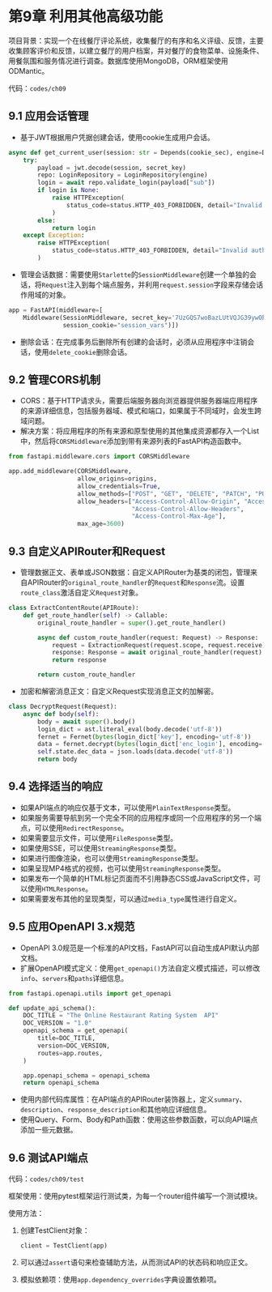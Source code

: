 # 第9章 利用其他高级功能

项目背景：实现一个在线餐厅评论系统，收集餐厅的有序和名义评级、反馈，主要收集顾客评价和反馈，以建立餐厅的用户档案，并对餐厅的食物菜单、设施条件、用餐氛围和服务情况进行调查。数据库使用MongoDB，ORM框架使用ODMantic。

代码：`codes/ch09`

## 9.1 应用会话管理

- 基于JWT根据用户凭据创建会话，使用cookie生成用户会话。

```python
async def get_current_user(session: str = Depends(cookie_sec), engine=Depends(create_db_engine)):
    try:
        payload = jwt.decode(session, secret_key)
        repo: LoginRepository = LoginRepository(engine)
        login = await repo.validate_login(payload["sub"])
        if login is None:
            raise HTTPException(
                status_code=status.HTTP_403_FORBIDDEN, detail="Invalid authentication"
            )
        else:
            return login
    except Exception:
        raise HTTPException(
            status_code=status.HTTP_403_FORBIDDEN, detail="Invalid authentication"
        )
```

- 管理会话数据：需要使用`Starlette`的`SessionMiddleware`创建一个单独的会话，将`Request`注入到每个端点服务，并利用`request.session`字段来存储会话作用域的对象。

```python
app = FastAPI(middleware=[
    Middleware(SessionMiddleware, secret_key='7UzGQS7woBazLUtVQJG39ywOP7J7lkPkB0UmDhMgBR8=',
               session_cookie="session_vars")])
```

- 删除会话：在完成事务后删除所有创建的会话时，必须从应用程序中注销会话，使用`delete_cookie`删除会话。

## 9.2 管理CORS机制

- CORS：基于HTTP请求头，需要后端服务器向浏览器提供服务器端应用程序的来源详细信息，包括服务器域、模式和端口，如果属于不同域时，会发生跨域问题。
- 解决方案：将应用程序的所有来源和原型使用的其他集成资源都存入一个List中，然后将`CORSMiddleware`添加到带有来源列表的FastAPI构造函数中。

```python
from fastapi.middleware.cors import CORSMiddleware

app.add_middleware(CORSMiddleware,
                   allow_origins=origins,
                   allow_credentials=True,
                   allow_methods=["POST", "GET", "DELETE", "PATCH", "PUT"],
                   allow_headers=["Access-Control-Allow-Origin", "Access-Control-Allow-Credentials",
                                  "Access-Control-Allow-Headers",
                                  "Access-Control-Max-Age"],
                   max_age=3600)
```

## 9.3 自定义APIRouter和Request

- 管理数据正文、表单或JSON数据：自定义APIRouter为基类的闭包，管理来自APIRouter的`original_route_handler`的`Request`和`Response`流。设置`route_class`激活自定义`Request`对象。

```python
class ExtractContentRoute(APIRoute):
    def get_route_handler(self) -> Callable:
        original_route_handler = super().get_route_handler()

        async def custom_route_handler(request: Request) -> Response:
            request = ExtractionRequest(request.scope, request.receive)
            response: Response = await original_route_handler(request)
            return response

        return custom_route_handler
```

- 加密和解密消息正文：自定义Request实现消息正文的加解密。

```python
class DecryptRequest(Request):
    async def body(self):
        body = await super().body()
        login_dict = ast.literal_eval(body.decode('utf-8'))
        fernet = Fernet(bytes(login_dict['key'], encoding='utf-8'))
        data = fernet.decrypt(bytes(login_dict['enc_login'], encoding='utf-8'))
        self.state.dec_data = json.loads(data.decode('utf-8'))
        return body
```

## 9.4 选择适当的响应

- 如果API端点的响应仅基于文本，可以使用`PlainTextResponse`类型。
- 如果服务需要导航到另一个完全不同的应用程序或同一个应用程序的另一个端点，可以使用`RedirectResponse`。
- 如果需要显示文件，可以使用`FileResponse`类型。
- 如果使用SSE，可以使用`StreamingResponse`类型。
- 如果进行图像渲染，也可以使用`StreamingResponse`类型。
- 如果呈现MP4格式的视频，也可以使用`StreamingResponse`类型。
- 如果发布一个简单的HTML标记页面而不引用静态CSS或JavaScript文件，可以使用`HTMLResponse`。
- 如果需要发布其他的呈现类型，可以通过`media_type`属性进行自定义。

## 9.5 应用OpenAPI 3.x规范

- OpenAPI 3.0规范是一个标准的API文档，FastAPI可以自动生成API默认内部文档。
- 扩展OpenAPI模式定义：使用`get_openapi()`方法自定义模式描述，可以修改`info`、`servers`和`paths`详细信息。

```python
from fastapi.openapi.utils import get_openapi

def update_api_schema():
    DOC_TITLE = "The Online Restaurant Rating System  API"
    DOC_VERSION = "1.0"
    openapi_schema = get_openapi(
        title=DOC_TITLE,
        version=DOC_VERSION,
        routes=app.routes,
    )

    app.openapi_schema = openapi_schema
    return openapi_schema
```

- 使用内部代码库属性：在API端点的APIRouter装饰器上，定义`summary`、`description`、`response_description`和其他响应详细信息。
- 使用Query、Form、Body和Path函数：使用这些参数函数，可以向API端点添加一些元数据。

## 9.6 测试API端点

代码：`codes/ch09/test`

框架使用：使用pytest框架运行测试类，为每一个router组件编写一个测试模块。 

使用方法：
1. 创建TestClient对象：
    ```python
    client = TestClient(app)
    ```

2. 可以通过`assert`语句来检查辅助方法，从而测试API的状态码和响应正文。
3. 模拟依赖项：使用`app.dependency_overrides`字典设置依赖项。